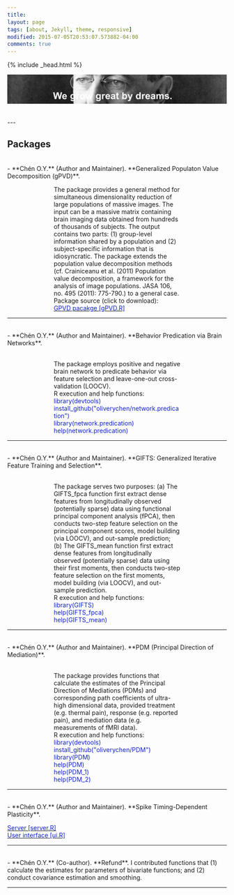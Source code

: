 ```yaml
---
title:
layout: page
tags: [about, Jekyll, theme, responsive]
modified: 2015-07-05T20:53:07.573882-04:00
comments: true
---
```

{% include _head.html %}

![x](/images/Wilson.jpg)

<br />
---
<script>
  (function(i,s,o,g,r,a,m){i['GoogleAnalyticsObject']=r;i[r]=i[r]||function(){
  (i[r].q=i[r].q||[]).push(arguments)},i[r].l=1*new Date();a=s.createElement(o),
  m=s.getElementsByTagName(o)[0];a.async=1;a.src=g;m.parentNode.insertBefore(a,m)
  })(window,document,'script','https://www.google-analytics.com/analytics.js','ga');

  ga('create', 'UA-64829092-1', 'auto');
  ga('send', 'pageview');

</script>


<style> .indented { padding-left: 80pt; padding-right: 80pt; } </style>



## Packages

<br />
- **Chén O.Y.** (Author and Maintainer). **Generalized Populaton Value Decomposition (gPVD)**. 

<p class="indented">
The package provides a general method for simultaneous dimensionality reduction of large populations of massive images. The input can be a massive matrix containing brain imaging data obtained from hundreds of thousands of subjects. The output contains two parts: (1) group-level information shared by a population and (2) subject-specific information that is idiosyncratic. The package extends the population value decomposition methods (cf. Crainiceanu et al. (2011) Population value decomposition, a framework for the analysis of image populations. JASA 106, no. 495 (2011): 775-790.) to a general case. 

<br />
Package source (click to download):

<br />
<a href="{{ site.baseurl }}/files/doc/gPVD.R"><font color="#1122CC">GPVD pacakge [gPVD.R]</font></a>

</p>

<hr>





<br />
- **Chén O.Y.** (Author and Maintainer). **Behavior Predication via Brain Networks**.

<p class="indented">
<p class="indented">
<br />
The package employs positive and negative brain network to predicate behavior via feature selection and leave-one-out cross-validation (LOOCV). 

<br />
R execution and help functions:

<font color="#1122CC">
library(devtools)
<br />
install_github("oliverychen/network.predication")
<br />
library(network.predication)
<br />
help(network.predication)
</font>
</p>

<hr>




<br />
- **Chén O.Y.** (Author and Maintainer). **GIFTS: Generalized Iterative Feature Training and Selection**.

<p class="indented">
<br />
The package serves two purposes: (a) The GIFTS_fpca function first extract dense features from longitudinally observed (potentially sparse) data using functional principal component analysis (fPCA), then conducts two-step feature selection on the principal component scores, model building (via LOOCV), and out-sample prediction; (b) The GIFTS_mean function first extract dense features from longitudinally
observed (potentially sparse) data using their first moments, then conducts two-step feature selection on the first moments, model building (via LOOCV), and out-sample prediction.

<br />
R execution and help functions:

<font color="#1122CC">
library(GIFTS)
<br />
help(GIFTS_fpca)
<br />
help(GIFTS_mean)
</font>
</p>

<hr>







<br />
- **Chén O.Y.** (Author and Maintainer). **PDM (Principal Direction of Mediation)**. 

<p class="indented">
<br />
The package provides functions that calculate the estimates of the Principal Direction of Mediations (PDMs) and corresponding path coefficients of ultra-high dimensional data, provided treatment (e.g. thermal pain), response (e.g. reported pain), and mediation data (e.g. measurements of fMRI data).

<br />
R execution and help functions:

<font color="#1122CC">
library(devtools)
<br />
install_github("oliverychen/PDM")
<br />
library(PDM)
<br />
help(PDM)
<br />
help(PDM_1)
<br />
help(PDM_2)
</font>
</p>

<hr>




<br />
- **Chén O.Y.** (Author and Maintainer). **Spike Timing-Dependent Plasticity**. 

<p class="indented">
<font color="#1122CC">

<a href="{{ site.baseurl }}/files/doc/server.R"><font color="#1122CC">Server [server.R]</font></a>
<br />
<a href="{{ site.baseurl }}/files/doc/ui.R"><font color="#1122CC">User interface [ui.R]</font></a>
</font>
</p>

<hr>



<br />
- **Chén O.Y.** (Co-author). **Refund**. I contributed functions that (1) calculate the estimates for parameters of bivariate functions; and (2) conduct covariance estimation and smoothing.

<hr>

<!--
# High-dimensional Multivariate Mediation:

# the Principal Direction of Mediation

**Keywords** `Principal direction of mediation`, `Principal components analysis`, `fMRI`, `Mediation analysis`, `Structural equation models`, `High-dimensional data`.
<br />
<br />
<br />
Mediation analysis has become an important tool in the behavioral sciences for investigating
the role of intermediate variables that lie in the path between a randomized treatment
and an outcome variable.
<br />
<br />

![](/images/path.jpeg)
The three-variable path diagram used to represent the multivariate mediation framework. The variables corresponding to Z and Y are scalars, while the variable corresponding to M is an ultra-high dimensional vector.
<br />
<br />

<br />Little work has been done on mediation analysis when the intermediate variable (mediator) is a highdimensional vector. As a motivating example, consider a functional magnetic resonance imaging (fMRI) study of thermal pain where we are interested in determining which brain measurements (over 200,000 voxels) mediate the relationship between the application of a thermal stimulus and self-reported pain. To address the problem of high dimensional mediators in the context of linear SEMs, we propose a framework called the principal direction of mediation (PDM).
<br />
<br />
<br />

![x](/images/figure0.png)

<br />
Brain activity measured over 206,777 voxels after thermal stimulation. 
(Upper left) Two trials from the same subject receiving a stimulation of 48C overlayed on one another; (Upper right) Two trials from two different subjects both receiving a stimulation of 48C; (Lower left) Two trials from the same subject receiving stimulations of 42C (gray) and 48C (cyan); (Lower right) Two trials from two different subjects receiving stimulations of 42C (gray) and 48C (cyan). The cyan line in all four plots corresponds to the same trial for the same subject.
<br />
<br />

<br />
The principal direction of mediation (PDM) is philosophically similar to principal component analysis (PCA), but addresses a fundamentally different problem. The first PDM is the linear combination of the elements of a high-dimensional vector of potential mediators that maximizes the likelihood of the SEM. Like PCA, subsequent directions can thereafter be found that maximizes the likelihood of the SEM conditional on being orthogonal to previous directions. We provide an estimation algorithm and prove some asymptotic properties of the obtained estimates. The efficacy of the approach is illustrated through simulations and an application to data from an fMRI study of thermal pain.

### The first Principal Direction of Mediation
<br />
![x](/images/map_1.jpg) 

<br />
Thresholded map corresponding to the first Principal Direction of Mediation (PDM). 

<br />
![x](/images/map_2.jpg) 

<br />
The same map using the top 5% most extreme values.

<br />
![x](/images/PDM1pos.jpg)

<br />
The maps are consistent with regions typically considered active in pain research; including cerebellum, ventral medial prefrontal cortex, dorsal posterior insula, and secondary somatosensory cortex.

<br />


# Longitudinal Functional Data Analysis

**Keywords** `Accelerometry`, `Bivariate smoothing`, `Covariance function`, `FACE`, `P-splines`.
<br />

<br />
Objective measurement of physical activity using wearable devices such as accelerometers provides detailed information on patterns and intensities of daily physical activity, which can be potential biomarkers of human aging. Accelerometers record quasi-continuous activity information for many days and for hundreds of individuals. For example, in the Baltimore Longitudinal Study on Aging, daily physical activity was recorded for about 300 adults during each visit for several days and each subject has two to four visits. An interesting problem that naturally arises is how to quantify daily physical activity patterns change with age, gender, body mass index, among other covariates. We propose a longitudinal functional data model where the parameters of interest are bivariate functions of time and age. To deal with the complex correlation structure in the data, we use a GEE-type approach for model estimation. For efficient parameters and covariance estimation, we introduce a two-step procedure

<br />
<br />
![y](/images/response.png) 
Physical activities for four subjects without noise, with moderate noise, and with large noise. The results are based upon mutually orthogonal bases. The black and cyan lines indicate two different within-subject trials.


<br />
![y](/images/intercept.png) 
Bivariate intercept estimation. From left to right: true, estimated (stage I), and estimated (stage II) bivariate intercept surfaces.

<br />
<br />
![x](/images/slope.png) 
Bivariate slope estimation. From left to right: true, estimated (stage I), and estimated (stage II) bivariate slope surfaces.

<br />
<br />
![y](/images/covariance.png) 
Heatmaps for the estimated, smoothed, and true bivariate between and within covariances.

<br />
<br />
<br />

# Penalised Iterative Sparse Partial Correlation Estimation (Π-SPaCE) - with whole-brain graph estimation

**Keywords** `Sparse partial correlation estimation`, `Graph estimation`, `Network study`, `fMRI`.
<br />
<br />

![x](/images/graph_estimation.png) 

<br />
Sparse matrix estimation is often used in network science including neuroscience, social network, and genomic study, where the networks are high-dimensional and sparse. Graph estimation is subsequently used to numerically and visually delineate the networks between different brain voxels, individuals, or genes. While there has been significant research on the topic in recent years, most existing methods require pre-selecting the non-zero support set of the correlation matrix, or entailing a time-consuming block-wise estimation fashion. To address the problem of ultra-highdimensional network estimation where little prior information is present, we propose a framework called the Penalized Iterative Sparse Partial Correlation Estimation (Π-SPaCE). This framework does not require prior information: it allows us to estimate the off-diagonal elements of the partial correlation matrix directly, and is faster than traditional methods in high-dimensional sparse matrix setting. We study this method using simulation and an application to whole-brain graph estimation using data from an fMRI study.
<br />
<br />
<br />


# Packages

I am the author and maintainer of the follows packages. 

#### Principal Direction of Mediation (PDM)
* `PDM`: The package provides functions that calculate the estimates of the Principal Direction of Mediations (PDMs) and corresponding path coefficients of ultra-high dimensional data, provided treatment (e.g. thermal pain), response (e.g. reported pain), and mediation data (e.g. measurements of fMRI data).

* [Go to repository](http://www.github.com/oliverychen/PDM/).

* To install in R:
<br />
install.package("devtools"")
<br />
library(devtools)
<br />
install_github("oliverychen/PDM")
<br />
library(PDM)
<br />
help(PDM)
<br />
help(PDM_1)
<br />
help(PDM_2)



<br />

-->